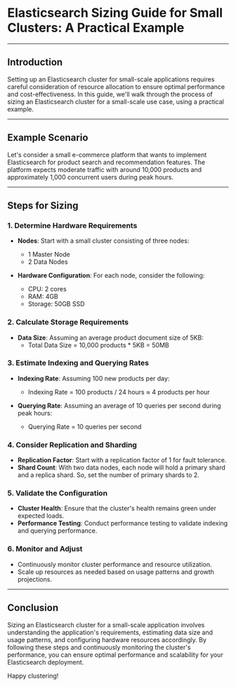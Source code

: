 # Elasticsearch Sizing Guide for Small Clusters: A Practical Example

---

## Introduction

Setting up an Elasticsearch cluster for small-scale applications requires careful consideration of resource allocation to ensure optimal performance and cost-effectiveness. In this guide, we'll walk through the process of sizing an Elasticsearch cluster for a small-scale use case, using a practical example.

---

## Example Scenario

Let's consider a small e-commerce platform that wants to implement Elasticsearch for product search and recommendation features. The platform expects moderate traffic with around 10,000 products and approximately 1,000 concurrent users during peak hours.

---

## Steps for Sizing

### 1. Determine Hardware Requirements

- **Nodes**: Start with a small cluster consisting of three nodes:
  - 1 Master Node
  - 2 Data Nodes

- **Hardware Configuration**: For each node, consider the following:
  - CPU: 2 cores
  - RAM: 4GB
  - Storage: 50GB SSD

### 2. Calculate Storage Requirements

- **Data Size**: Assuming an average product document size of 5KB:
  - Total Data Size = 10,000 products * 5KB = 50MB

### 3. Estimate Indexing and Querying Rates

- **Indexing Rate**: Assuming 100 new products per day:
  - Indexing Rate = 100 products / 24 hours ≈ 4 products per hour

- **Querying Rate**: Assuming an average of 10 queries per second during peak hours:
  - Querying Rate = 10 queries per second

### 4. Consider Replication and Sharding

- **Replication Factor**: Start with a replication factor of 1 for fault tolerance.
- **Shard Count**: With two data nodes, each node will hold a primary shard and a replica shard. So, set the number of primary shards to 2.

### 5. Validate the Configuration

- **Cluster Health**: Ensure that the cluster's health remains green under expected loads.
- **Performance Testing**: Conduct performance testing to validate indexing and querying performance.

### 6. Monitor and Adjust

- Continuously monitor cluster performance and resource utilization.
- Scale up resources as needed based on usage patterns and growth projections.

---

## Conclusion

Sizing an Elasticsearch cluster for a small-scale application involves understanding the application's requirements, estimating data size and usage patterns, and configuring hardware resources accordingly. By following these steps and continuously monitoring the cluster's performance, you can ensure optimal performance and scalability for your Elasticsearch deployment.

Happy clustering!
